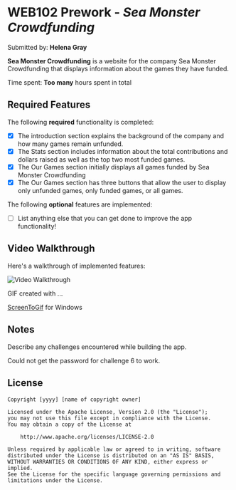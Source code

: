 # WEB102 Prework - *Sea Monster Crowdfunding*

Submitted by: **Helena Gray**

**Sea Monster Crowdfunding** is a website for the company Sea Monster Crowdfunding that displays information about the games they have funded.

Time spent: **Too many** hours spent in total

## Required Features

The following **required** functionality is completed:

* [x] The introduction section explains the background of the company and how many games remain unfunded.
* [x] The Stats section includes information about the total contributions and dollars raised as well as the top two most funded games.
* [x] The Our Games section initially displays all games funded by Sea Monster Crowdfunding
* [x] The Our Games section has three buttons that allow the user to display only unfunded games, only funded games, or all games.

The following **optional** features are implemented:

* [ ] List anything else that you can get done to improve the app functionality!

## Video Walkthrough

Here's a walkthrough of implemented features:

![Video Walkthrough](https://github.com/haegray/web102_prework/blob/main/Web102.gif)

<!-- Replace this with whatever GIF tool you used! -->
GIF created with ...  

[ScreenToGif](https://www.screentogif.com/) for Windows


## Notes

Describe any challenges encountered while building the app.

Could not get the password for challenge 6 to work.

## License

    Copyright [yyyy] [name of copyright owner]

    Licensed under the Apache License, Version 2.0 (the "License");
    you may not use this file except in compliance with the License.
    You may obtain a copy of the License at

        http://www.apache.org/licenses/LICENSE-2.0

    Unless required by applicable law or agreed to in writing, software
    distributed under the License is distributed on an "AS IS" BASIS,
    WITHOUT WARRANTIES OR CONDITIONS OF ANY KIND, either express or implied.
    See the License for the specific language governing permissions and
    limitations under the License.
